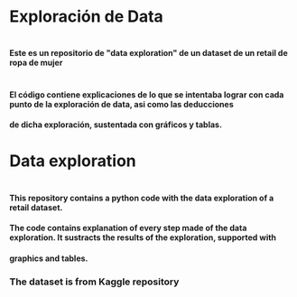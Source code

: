 
# Exploración de Data
#
#### Este es un repositorio de "data exploration" de un dataset de un retail de ropa de mujer
# 
#### El código contiene explicaciones de lo que se intentaba lograr con cada punto de la exploración de data, asi como las deducciones
#### de dicha exploración, sustentada con gráficos y tablas.


# Data exploration
#
#### This repository contains a python code with the data exploration of a retail dataset.
#### The code contains explanation of every step made of the data exploration. It sustracts the results of the exploration, supported with
#### graphics and tables.



### The dataset is from Kaggle repository
